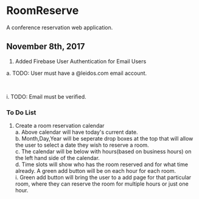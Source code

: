 # RoomReserve
A conference reservation web application. 

## November 8th, 2017
1. Added Firebase User Authentication for Email Users<br>
<p>a. TODO: User must have a @leidos.com email account.</p><br>
        <p><p>i. TODO: Email must be verified.</p></p> 

### To Do List
1. Create a room reservation calendar<br>
    a. Above calendar will have today's current date.<br>
    b. Month,Day,Year will be seperate drop boxes at the top that will allow the user to select a date they wish to reserve a room.<br>
    c. The calendar will be below with hours(based on business hours) on the left hand side of the calendar.<br>
    d. Time slots will show who has the room reserved and for what time already. A green add button will be on each hour for each room.<br> 
        i. Green add button will bring the user to a add page for that particular room, where they can reserve the room for multiple hours or just one hour.
